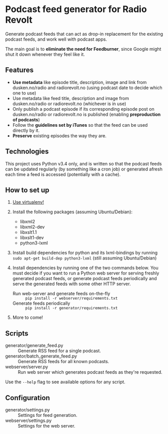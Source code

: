 # Podcast feed generator for Radio Revolt #

Generate podcast feeds that can act as drop-in replacement for the existing podcast feeds, and work well with podcast apps.

The main goal is to **eliminate the need for Feedburner**, since Google might shut it down whenever they feel like it.


## Features ##

* **Use metadata** like episode title, description, image and link from dusken.no/radio and radiorevolt.no (using podcast date to decide which one to use)
* Use metadata like feed title, description and image from dusken.no/radio or radiorevolt.no (whichever is in use)
* Only publish a podcast episode if its corresponding episode post on dusken.no/radio or radiorevolt.no is published (enabling **preproduction of podcasts**)
* Follow the **guidelines set by iTunes** so that the feed can be used directly by it.
* **Preserve** existing episodes the way they are.


## Technologies ##

This project uses Python v3.4 only, and is written so that the podcast feeds can be updated regularly (by something like
 a cron job) or generated afresh each time a feed is accessed (potentially with a cache).


## How to set up ##

1. [Use virtualenv!](https://iamzed.com/2009/05/07/a-primer-on-virtualenv/)
2. Install the following packages (assuming Ubuntu/Debian):

    * libxml2
    * libxml2-dev
    * libxslt1.1
    * libxslt1-dev
    * python3-lxml

3. Install build dependencies for python and its lxml-bindings by running `sudo apt-get build-dep python3-lxml` (still assuming Ubuntu/Debian)

4. Install dependencies by running one of the two commands below. You must decide if you want to run a Python web server for serving freshly generated podcast feeds, or generate podcast feeds periodically and serve the generated feeds with some other HTTP server.
    <dl>
        <dt>Run web-server and generate feeds on-the-fly</dt>
        <dd><code>pip install -r webserver/requirements.txt</code></dd>
        <dt>Generate feeds periodically</dt>
        <dd><code>pip install -r generator/requirements.txt</code></dd>
    </dl>

5. More to come!


## Scripts ##

<dl>
    <dt>generator/generate_feed.py</dt>
    <dd>Generate RSS feed for a single podcast.</dd>
    <dt>generator/batch_generate_feed.py</dt>
    <dd>Generate RSS feeds for all known podcasts.</dd>
    <dt>webserver/server.py</dt>
    <dd>Run web server which generates podcast feeds as they're requested.</dd>
</dl>

Use the `--help` flag to see available options for any script.


## Configuration ##

<dl>
    <dt>generator/settings.py</dt>
    <dd>Settings for feed generation.</dd>
    <dt>webserver/settings.py</dt>
    <dd>Settings for the web server.</dd>
</dl>

